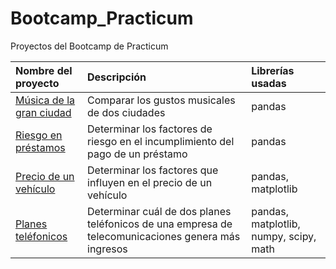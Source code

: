 # Bootcamp_Practicum
Proyectos del Bootcamp de Practicum

| Nombre del proyecto   | Descripción                          | Librerías usadas           |
| :-------------------- | :----------------------------------- |:---------------------------|
| [Música de la gran ciudad](https://github.com/MonicaDeN/Bootcamp_Practicum/blob/12558bf1f27773be362a2b82a175f731a9738539/Proyecto_1) | Comparar los gustos musicales de dos ciudades | pandas |
| [Riesgo en préstamos](https://github.com/MonicaDeN/Bootcamp_Practicum/blob/7b3dbe6c05a4fa414c07b2095fcfb7d1fcea795e/Proyecto_2) | Determinar los factores de riesgo en el incumplimiento del pago de un préstamo | pandas |
| [Precio de un vehículo](https://github.com/MonicaDeN/Bootcamp_Practicum/blob/7b3dbe6c05a4fa414c07b2095fcfb7d1fcea795e/Proyecto_3) | Determinar los factores que influyen en el precio de un vehículo | pandas, matplotlib |
| [Planes teléfonicos](https://github.com/MonicaDeN/Bootcamp_Practicum/blob/7b3dbe6c05a4fa414c07b2095fcfb7d1fcea795e/Proyecto_4) | Determinar cuál de dos planes teléfonicos de una empresa de telecomunicaciones genera más ingresos | pandas, matplotlib, numpy, scipy, math |
